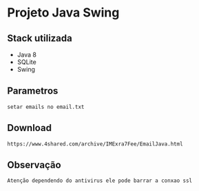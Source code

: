 # Projeto Java Swing 

## Stack utilizada

- Java 8
- SQLite
- Swing 
 ## Parametros
    setar emails no email.txt
## Download
    https://www.4shared.com/archive/IMExra7Fee/EmailJava.html
## Observação
    Atenção dependendo do antivirus ele pode barrar a conxao ssl



   
